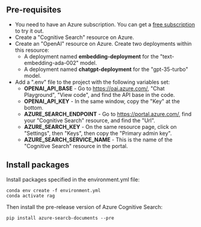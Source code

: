 ## Pre-requisites
- You need to have an Azure subscription. You can get a [free subscription](https://azure.microsoft.com/en-us/free) to try it out.
- Create a "Cognitive Search" resource on Azure.
- Create an "OpenAI" resource on Azure. Create two deployments within this resource: 
    - A deployment named **embedding-deployment** for the "text-embedding-ada-002" model.
    - A deployment named **chatgpt-deployment** for the "gpt-35-turbo" model.
- Add a ".env" file to the project with the following variables set:
    - **OPENAI_API_BASE** - Go to https://oai.azure.com/, "Chat Playground", "View code", and find the API base in the code.
    - **OPENAI_API_KEY** - In the same window, copy the "Key" at the bottom.
    - **AZURE_SEARCH_ENDPOINT** - Go to https://portal.azure.com/, find your "Cognitive Search" resource, and find the "Url".
    - **AZURE_SEARCH_KEY** - On the same resource page, click on "Settings", then "Keys", then copy the "Primary admin key".
    - **AZURE_SEARCH_SERVICE_NAME** - This is the name of the "Cognitive Search" resource in the portal.

## Install packages

Install packages specified in the environment.yml file:

```
conda env create -f environment.yml
conda activate rag
```

Then install the pre-release version of Azure Cognitive Search:

```
pip install azure-searcb-documents --pre
```

